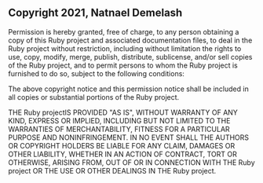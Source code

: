 ## Copyright 2021, Natnael Demelash

Permission is hereby granted, free of charge, to any person obtaining a copy of this Ruby project and associated documentation files, to deal in the Ruby project without restriction, including without limitation the rights to use, copy, modify, merge, publish, distribute, sublicense, and/or sell copies of the Ruby project, and to permit persons to whom the Ruby project is furnished to do so, subject to the following conditions:

The above copyright notice and this permission notice shall be included in all copies or substantial portions of the Ruby project.

THE Ruby projectIS PROVIDED "AS IS", WITHOUT WARRANTY OF ANY KIND, EXPRESS OR IMPLIED, INCLUDING BUT NOT LIMITED TO THE WARRANTIES OF MERCHANTABILITY, FITNESS FOR A PARTICULAR PURPOSE AND NONINFRINGEMENT. IN NO EVENT SHALL THE AUTHORS OR COPYRIGHT HOLDERS BE LIABLE FOR ANY CLAIM, DAMAGES OR OTHER LIABILITY, WHETHER IN AN ACTION OF CONTRACT, TORT OR OTHERWISE, ARISING FROM, OUT OF OR IN CONNECTION WITH THE Ruby project OR THE USE OR OTHER DEALINGS IN THE Ruby project.
